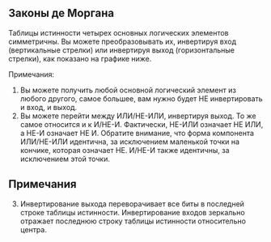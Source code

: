 ## Законы де Моргана

Таблицы истинности четырех основных логических элементов симметричны. Вы можете преобразовывать их, инвертируя вход (вертикальные стрелки) или инвертируя выход (горизонтальные стрелки), как показано на графике ниже.

Примечания:

1. Вы можете получить любой основной логический элемент из любого другого, самое большее, вам нужно будет НЕ инвертировать и вход, и выход.
2. Вы можете перейти между ИЛИ/НЕ-ИЛИ, инвертируя выход. То же самое относится и к И/НЕ-И. Фактически, НЕ-ИЛИ означает НЕ ИЛИ, а НЕ-И означает НЕ И. Обратите внимание, что форма компонента ИЛИ/НЕ-ИЛИ идентична, за исключением маленькой точки на кончике, которая означает НЕ. И/НЕ-И также идентичны, за исключением этой точки.

## Примечания

3. Инвертирование выхода переворачивает все биты в последней строке таблицы истинности. Инвертирование входов зеркально отражает последнюю строку таблицы истинности относительно центра.